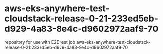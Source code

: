 # aws-eks-anywhere-test-cloudstack-release-0-21-233ed5eb-d929-4a83-8e4c-d9602972aaf9-70
repository for use with E2E test job aws-eks-anywhere-test-cloudstack-release-0-21:233ed5eb-d929-4a83-8e4c-d9602972aaf9-70
